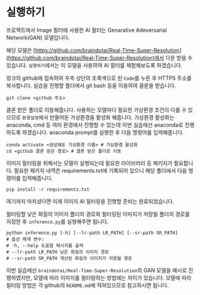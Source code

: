 # 실행하기

프로젝트에서 Image 필터에 사용한 AI 필터는 Genarative Adeversarial Network(GAN) 모델입니다.

해당 모델은 [https://github.com/braindotai/Real-Time-Super-Resolution](https://github.com/braindotai/Real-Time-Super-Resolution)에서 다운 받을 수 있습니다. `실행하기`에서는 이 모델을 사용하여 AI 필터를 체험해보도록 하겠습니다.

링크의 github에 접속하여 우측 상단의 초록색으로 된 `Code`를 누른 후 HTTPS 주소를 복사합니다. 실습을 진행할 폴더에서 git bash 등을 이용하여 클론을 받습니다.

```
git clone <github 주소>
```

클론 받은 폴더로 이동해줍니다. 사용하는 모델마다 필요한 가상환경 조건이 다를 수 있으므로 `환경설정`에서 만들어둔 가상환경을 활성화 해줍니다. 가상환경 활성화는 anaconda, cmd 등 여러 환경에서 진행할 수 있는데 이번 실습에선 anaconda로 진행하도록 하겠습니다. anaconda prompt를 실행한 후 다음 명령어를 입력해줍니다.

```
conda activate <생성해둔 가상환경 이름> # 가상환경 활성화
cd <github 클론 받은 경로> # 클론 받은 폴더로 이동
```

이미지 필터링을 위해서는 모델이 실행되는데 필요한 라이브러리 등 패키지가 필요합니다. 필요한 패키지 내역은 requirements.txt에 기록되어 있으니 해당 폴더에서 다음 명령어를 입력해줍니다.

```
pip install -r requirements.txt
```

여기까지 마치셨다면 이제 이미지 AI 필터링을 진행할 준비는 완료되었습니다.

필터링할 낮은 화질의 이미지 폴더의 경로와 필터링된 이미지가 저장될 폴더의 경로를 지정한 후 `inference.py`를 실행해주면 됩니다.

```
python inference.py [-h] [--lr-path LR_PATH] [--sr-path SR_PATH]
# 옵션 매개 변수:
# -h, --help 도움말 메시지를 출력
# --lr-path LR_PATH 낮은 화질의 이미지 경로
# --sr-path SR_PATH 개선된 화질의 이미지가 저장될 경로
```

이번 실습에선 `braindotai/Real-Time-Super-Resolution`의 GAN 모델을 예시로 진행하였지만, 모델에 따라 이미지를 필터링하는 방법에는 차이가 있습니다. 모델에 따라 필터링 방법은 각 github의 `README.md`에 적혀있으므로 참고하시면 됩니다.